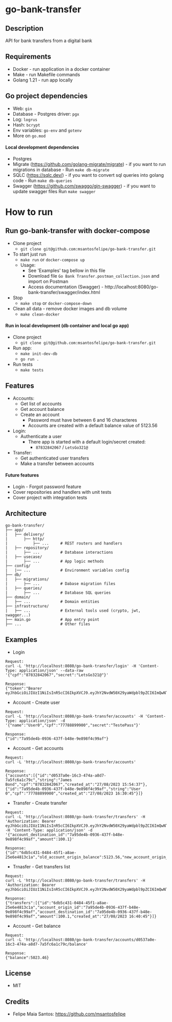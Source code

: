 # go-bank-transfer

## Description
API for bank transfers from a digital bank

## Requirements
- Docker - run application in a docker container
- Make - run Makefile commands
- Golang 1.21 - run app locally

## Go project dependencies
- Web: `gin`
- Database - Postgres driver: `pgx`
- Log: `logrus`
- Hash: `bcrypt`
- Env variables: `go-env` and `gotenv`
- More on `go.mod`

#### Local development dependencies
- Postgres
- Migrate (https://github.com/golang-migrate/migrate) - if you want to run migrations in database - Run `make db-migrate`
- SQLC (https://sqlc.dev/) - if you want to convert sql queries into golang code - Run `make db-queries`
- Swagger (https://github.com/swaggo/gin-swagger) - if you want to update swagger files Run `make swagger`

# How to run
## Run go-bank-transfer with docker-compose
- Clone project 
    - `git clone git@github.com:msantosfelipe/go-bank-transfer.git`
- To start just run
    - `make run` or `docker-compose up`
    - Usage:
        - See 'Examples' tag bellow in this file
        - Download file `Go Bank Transfer.postman_collection.json` and import on Postman
        - Access documentation (Swagger) - http://localhost:8080/go-bank-transfer/swagger/index.html
- Stop
    - `make stop` or `docker-compose-down`
- Clean all data - remove docker images and db volume
    - `make clean-docker`

#### Run in local development (db container and local go app)
- Clone project 
    - `git clone git@github.com:msantosfelipe/go-bank-transfer.git`
- Run app:
    - `make init-dev-db`
    - `go run .`
- Run tests
    - `make tests`

## Features
- Accounts:
    - Get list of accounts
    - Get account balance
    - Create an account
        - Password must have between 6 and 16 characteres
        - Accounts are created with a default balance value of 5123.56
- Login:
    - Authenticate a user
        - There app is started with a default login/secret created:
            - `87832842067` / `LetsGo321@`
- Transfer:
    - Get authenticated user transfers
    - Make a transfer between accounts

#### Future features
- Login - Forgot password feature
- Cover repositories and handlers with unit tests
- Cover project with integration tests

## Architecture
```
go-bank-transfer/
├── app/
|   ├── delivery/
|       ├── http/
|           ├── ...     # REST routers and handlers
|   ├── repository/
|       ├── ...         # Database interactions
|   ├── usecase/    
|       ├── ...         # App logic methods
├── config/
|   |── ...             # Environment variables config
├── db/
|   ├── migrations/
|       ├── ...         # Dabase migration files
|   ├── queries/
|       ├── ...         # Database SQL queries
├── domain/
|   ├── ...             # Domain entities
├── infrastructure/
|   ├── ...             # External tools used (crypto, jwt, swagger...)
├── main.go             # App entry point
├── ...                 # Other files
```

## Examples
- Login
```
Request:
curl -L 'http://localhost:8080/go-bank-transfer/login' -H 'Content-Type: application/json' --data-raw '{"cpf":"87832842067","secret":"LetsGo321@"}'

Response:
{"token":"Bearer eyJhbGciOiJIUzI1NiIsInR5cCI6IkpXVCJ9.eyJhY2NvdW50X29yaWdpbl9pZCI6ImQwNTM3YTBlLTE2YzMtNDc0YS1hOGQ3LTdhNWZjNmExYzc5YyIsImV4cCI6MTY5MzE1NzkwNn0.NygThhB0G5jhjoRjn4yV3r_DmQfHakpxF6x4f_dxVZ0"}
```

- Account - Create user
```
Request: 
curl -L 'http://localhost:8080/go-bank-transfer/accounts' -H 'Content-Type: application/json' -d '{"name":"User0","cpf":"77788899900","secret":"TestePass"}'

Response:
{"id":"7a95de4b-0936-437f-b48e-9e898f4c99af"}
```

- Account - Get accounts
```
Request:
curl -L 'http://localhost:8080/go-bank-transfer/accounts'

Response:
{"accounts":[{"id":"d0537a0e-16c3-474a-a8d7-7a5fc6a1c79c","string":"James Bond","cpf":"87832842067","created_at":"27/08/2023 15:54:37"},{"id":"7a95de4b-0936-437f-b48e-9e898f4c99af","string":"User 0","cpf":"77788899900","created_at":"27/08/2023 16:30:45"}]}
```

- Transfer - Create transfer
```
Request:
curl -L 'http://localhost:8080/go-bank-transfer/transfers' -H 'Authorization: Bearer eyJhbGciOiJIUzI1NiIsInR5cCI6IkpXVCJ9.eyJhY2NvdW50X29yaWdpbl9pZCI6ImQwNTM3YTBlLTE2YzMtNDc0YS1hOGQ3LTdhNWZjNmExYzc5YyIsImV4cCI6MTY5MzE1NzkwNn0.NygThhB0G5jhjoRjn4yV3r_DmQfHakpxF6x4f_dxVZ0' -H 'Content-Type: application/json' -d '{"account_destination_id":"7a95de4b-0936-437f-b48e-9e898f4c99af","amount":100.1}'

Response:
{"id":"6db5c431-0484-45f1-a8ae-25e6e4813c1a","old_account_origin_balance":5123.56,"new_account_origin_balance":5023.46,"old_account_destination_balance":5123.56,"new_account_destination_balance":5223.66}
```

- Trnasfer - Get transfers list
```
Request:
curl -L 'http://localhost:8080/go-bank-transfer/transfers' -H 'Authorization: Bearer eyJhbGciOiJIUzI1NiIsInR5cCI6IkpXVCJ9.eyJhY2NvdW50X29yaWdpbl9pZCI6ImQwNTM3YTBlLTE2YzMtNDc0YS1hOGQ3LTdhNWZjNmExYzc5YyIsImV4cCI6MTY5MzE1NzkwNn0.NygThhB0G5jhjoRjn4yV3r_DmQfHakpxF6x4f_dxVZ0'

Response:
{"transfers":[{"id":"6db5c431-0484-45f1-a8ae-25e6e4813c1a","account_origin_id":"7a95de4b-0936-437f-b48e-9e898f4c99af","account_destination_id":"7a95de4b-0936-437f-b48e-9e898f4c99af","amount":100.1,"created_at":"27/08/2023 16:40:45"}]}
```

- Account - Get balance
```
Request:
curl -L 'http://localhost:8080/go-bank-transfer/accounts/d0537a0e-16c3-474a-a8d7-7a5fc6a1c79c/balance'

Response:
{"balance":5023.46}
```

## License
- MIT

## Credits
- Felipe Maia Santos: https://github.com/msantosfelipe